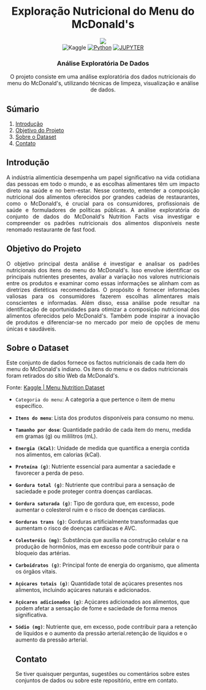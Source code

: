 <div align="center">
    <h1>Exploração Nutricional do Menu do McDonald's</h1>
    
  <img src="https://github.com/marcos-anjos/Data-Analytics-Portifolio---EAD-McDonald-s-Nutrition-Facts/assets/160321440/591915ec-6d86-4dfe-b38a-88927f0b83c6" />

  <div align="center">
        <img alt="Kaggle" src="https://img.shields.io/badge/Kaggle-20BEFF?style=for-the-badge&logo=Kaggle&logoColor=white" />
        <a href="#"><img alt="Python" src="https://img.shields.io/badge/Python-FFD43B?style=for-the-badge&logo=python&logoColor=blue"></a>
        <a href="#"><img alt="JUPYTER" src="https://img.shields.io/badge/Jupyter-F37626.svg?&style=for-the-badge&logo=Jupyter&logoColor=white"></a>
    </div>

<h3>Análise Exploratória De Dados</h3>

  <p>O projeto consiste em uma análise exploratória dos dados nutricionais do menu do McDonald's, utilizando técnicas de limpeza, visualização e análise de dados.</p>
  
</div>

## <a name="table">Súmario</a>

1. [Introdução](#introdução)
2. [Objetivo do Projeto](#tech-stack)
3. [Sobre o Dataset](#features)
4. [Contato](#contato)

## <a name="introdução">Introdução</a>

<body>
    <p style="text-align: justify;">
        A indústria alimentícia desempenha um papel significativo na vida cotidiana das pessoas em todo o mundo, e as escolhas alimentares têm um impacto direto na saúde e no bem-estar. Nesse contexto, entender a composição nutricional dos alimentos oferecidos por grandes cadeias de restaurantes, como o McDonald's, é crucial para os consumidores, profissionais de saúde e formuladores de políticas públicas. A análise exploratória do conjunto de dados do McDonald's Nutrition Facts visa investigar e compreender os padrões nutricionais dos alimentos disponíveis neste renomado restaurante de fast food.
    </p>
</body>

## <a name="tech-stack">Objetivo do Projeto</a>

<body>
    <p style="text-align: justify;">
        O objetivo principal desta análise é investigar e analisar os padrões nutricionais dos itens do menu do McDonald's. Isso envolve identificar os principais nutrientes presentes, avaliar a variação nos valores nutricionais entre os produtos e examinar como essas informações se alinham com as diretrizes dietéticas recomendadas. O propósito é fornecer informações valiosas para os consumidores fazerem escolhas alimentares mais conscientes e informadas. Além disso, essa análise pode resultar na identificação de oportunidades para otimizar a composição nutricional dos alimentos oferecidos pelo McDonald's. Também pode inspirar a inovação de produtos e diferenciar-se no mercado por meio de opções de menu únicas e saudáveis.
    </p>
</body>


## <a name="features">Sobre o Dataset</a>

Este conjunto de dados fornece os factos nutricionais de cada item do menu do McDonald's indiano. Os itens do menu e os dados nutricionais foram retirados do sítio Web da McDonald's.

Fonte: [Kaggle | Menu Nutrition Dataset](https://www.kaggle.com/datasets/deepcontractor/mcdonalds-india-menu-nutrition-facts)

- `Categoria do menu`: A categoria a que pertence o item de menu específico.
- **`Itens do menu`**: Lista dos produtos disponíveis para consumo no menu.
- **`Tamanho por dose`**: Quantidade padrão de cada item do menu, medida em gramas (g) ou mililitros (mL).
- **`Energia (kCal)`**: Unidade de medida que quantifica a energia contida nos alimentos, em calorias (kCal).
- **`Proteína (g)`**: Nutriente essencial para aumentar a saciedade e favorecer a perda de peso.
- **`Gordura total (g)`**:  Nutriente que contribui para a sensação de saciedade e pode proteger contra doenças cardíacas.
- **`Gordura saturada (g)`**: Tipo de gordura que, em excesso, pode aumentar o colesterol ruim e o risco de doenças cardíacas.
- **`Gorduras trans (g)`**: Gorduras artificialmente transformadas que aumentam o risco de doenças cardíacas e AVC.
- **`Colesteróis (mg)`**: Substância que auxilia na construção celular e na produção de hormônios, mas em excesso pode contribuir para o bloqueio das artérias.
- **`Carboidratos (g)`**: Principal fonte de energia do organismo, que alimenta os órgãos vitais.
- **`Açúcares totais (g)`**: Quantidade total de açúcares presentes nos alimentos, incluindo açúcares naturais e adicionados.
- **`Açúcares adicionados (g)`**: Açúcares adicionados aos alimentos, que podem afetar a sensação de fome e saciedade de forma menos significativa.
- **`Sódio (mg)`**: Nutriente que, em excesso, pode contribuir para a retenção de líquidos e o aumento da pressão arterial.retenção de líquidos e o aumento da pressão arterial.

  ## <a name="contato">Contato</a>
  Se tiver quaisquer perguntas, sugestões ou comentários sobre estes conjuntos de dados ou sobre este repositório, entre em contato.
